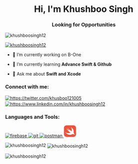 <h1 align="center">Hi, I'm Khushboo Singh</h1>
<h3 align="center">Looking for Opportunities</h3>

<p align="left"> <img src="https://komarev.com/ghpvc/?username=khushboosingh12&label=Profile%20views&color=0e75b6&style=flat" alt="khushboosingh12" /> </p>

<p align="left"> <a href="https://github.com/ryo-ma/github-profile-trophy"><img src="https://github-profile-trophy.vercel.app/?username=khushboosingh12" alt="khushboosingh12" /></a> </p>

- 🔭 I’m currently working on B-One

- 🌱 I’m currently learning **Advance Swift & Github**

- 💬 Ask me about **Swift and Xcode**

<h3 align="left">Connect with me:</h3>
<p align="left">
<a href="https://twitter.com/https://twitter.com/khusboo121005" target="blank"><img align="center" src="https://raw.githubusercontent.com/rahuldkjain/github-profile-readme-generator/master/src/images/icons/Social/twitter.svg" alt="https://twitter.com/khusboo121005" height="30" width="40" /></a>
<a href="https://linkedin.com/in/https://www.linkedin.com/in/khushboosingh12" target="blank"><img align="center" src="https://raw.githubusercontent.com/rahuldkjain/github-profile-readme-generator/master/src/images/icons/Social/linked-in-alt.svg" alt="https://www.linkedin.com/in/khushboosingh12" height="30" width="40" /></a>
</p>

<h3 align="left">Languages and Tools:</h3>
<p align="left"> <a href="https://firebase.google.com/" target="_blank" rel="noreferrer"> <img src="https://www.vectorlogo.zone/logos/firebase/firebase-icon.svg" alt="firebase" width="40" height="40"/> </a> <a href="https://git-scm.com/" target="_blank" rel="noreferrer"> <img src="https://www.vectorlogo.zone/logos/git-scm/git-scm-icon.svg" alt="git" width="40" height="40"/> </a> <a href="https://postman.com" target="_blank" rel="noreferrer"> <img src="https://www.vectorlogo.zone/logos/getpostman/getpostman-icon.svg" alt="postman" width="40" height="40"/> </a> <a href="https://developer.apple.com/swift/" target="_blank" rel="noreferrer"> <img src="https://raw.githubusercontent.com/devicons/devicon/master/icons/swift/swift-original.svg" alt="swift" width="40" height="40"/> </a> </p>

<p><img align="left" src="https://github-readme-stats.vercel.app/api/top-langs?username=khushboosingh12&show_icons=true&locale=en&layout=compact" alt="khushboosingh12" /></p>

<p>&nbsp;<img align="center" src="https://github-readme-stats.vercel.app/api?username=khushboosingh12&show_icons=true&locale=en" alt="khushboosingh12" /></p>

<p><img align="center" src="https://github-readme-streak-stats.herokuapp.com/?user=khushboosingh12&" alt="khushboosingh12" /></p>
